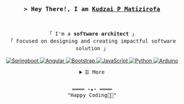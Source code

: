 
<!-- Title -->
<h3 align="center">
        <samp>&gt; Hey There!, I am
                <b><a target="_blank" href="https://github.com/kudzaiprichard/">Kudzai P Matizirofa</a></b>
        </samp>
</h3>
<br>

<p align="center">
        <!-- Intro -->
        <samp>
                「 I'm a <b>software architect</b> 」
                <br>
                「 Focused on designing and creating impactful software solution 」
                <br>
                <br>
        </samp>
        <!-- Technologies -->
        <!-- Springboot -->
        <a href="https://github.com/kudzaiprichard?tab=repositories" target="_blank"><img alt="Springboot"
                        src="https://img.shields.io/badge/-Springboot-00979D?style=flat-square&logo=springboot&logoColor=white">
        </a>
        <!-- Angular -->
        <a href="https://github.com/kudzaiprichard?tab=repositories" target="_blank"><img alt="Angular"
                        src="https://img.shields.io/badge/-Angular-10172a?style=flat-square&logo=Angular&logoColor=37bcf8">
        </a>
        <!-- Bootstrap -->
        <a href="https://github.com/kudzaiprichard?tab=repositories" target="_blank"><img alt="Bootstrap"
                        src="https://img.shields.io/badge/-Bootstrap-white?style=flat-square&logo=Bootstrap&logoColor=black">
        </a>
        <!-- JavaScript -->
        <a href="https://github.com/kudzaiprichard?tab=repositories" target="_blank"><img alt="JavaScript"
                        src="https://img.shields.io/badge/-JavaScript-white?style=flat-square&logo=JavaScript&logoColor=black">
        </a>
        <!-- Python -->
        <a href="https://github.com/kudzaiprichard?tab=repositories" target="_blank"><img alt="Python"
                        src="https://img.shields.io/badge/-Python-10172a?style=flat-square&logo=Python&logoColor=37bcf8">
        </a>
        <!-- Tensorflow -->
        <a href="https://github.com/kudzaiprichard?tab=repositories" target="_blank"><img alt="Arduino"
                        src="https://img.shields.io/badge/-Tensorflow-00979D?style=flat-square&logo=Tensorflow&logoColor=white">
        </a>
</p>

<!-- Details Section -->
<details align="center">
    <summary> <samp>&#9776; More</samp></summary>
    <p align="center">
        <br>
        <!-- Activity Widget -->
        <img alt="Kudzai Matizirofa's GitHub Stats"
                src="https://github-readme-stats.vercel.app/api?username=kudzaiprichard&show_icons=true&theme=radical" />
        <br>
        <!-- Social Links -->
        <p>Find me on</p>
        <!-- Linkedin -->
        <a href="https://www.linkedin.com/in/kudzai-prichard/" target="_blank"><img alt="Linkedin"
                src="https://img.shields.io/badge/-Linkedin-0A66C2?style=flat-square&logo=Linkedin&logoColor=white">
        </a>
        <!-- Mail -->
        <a href="mailto:connect.kudzaiprichard@gmail.com" target="_blank"><img alt="Mail"
                src="https://img.shields.io/badge/-G Mail-EA4335?style=flat-square&logo=Gmail&logoColor=white">
        </a>
    </p>
</details>
<br>

<!-- Footer -->
<samp>
    <p align="center">
        ════ ⋆★⋆ ════
        <br>
        "Happy Coding👨‍💻"
    </p>
</samp>

